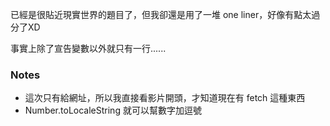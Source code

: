 已經是很貼近現實世界的題目了，但我卻還是用了一堆 one liner，好像有點太過分了XD

事實上除了宣告變數以外就只有一行......

### Notes
* 這次只有給網址，所以我直接看影片開頭，才知道現在有 fetch 這種東西
* Number.toLocaleString 就可以幫數字加逗號
